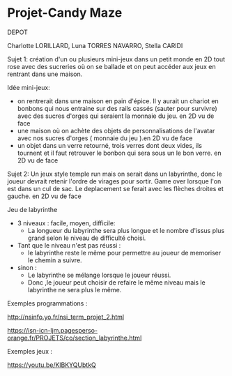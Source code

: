 # Projet-Candy Maze
DEPOT

Charlotte LORILLARD, Luna TORRES NAVARRO, Stella CARIDI


Sujet 1: création d'un ou plusieurs mini-jeux dans un petit monde en 2D tout rose avec des sucreries où on se ballade et on peut accéder aux jeux en  rentrant dans une maison. 

Idée mini-jeux:
  - on rentrerait dans une maison en pain d'épice. Il y aurait un chariot en bonbons qui nous entraine sur des rails cassés (sauter pour survivre) avec des sucres d'orges qui seraient la monnaie du jeu. en 2D vu de face
  - une maison où on achète des objets de personnalisations de l'avatar avec nos sucres d'orges ( monnaie du jeu ).en 2D vu de face
  - un objet dans un verre retourné, trois verres dont deux vides, ils tournent et il faut retrouver le bonbon qui sera sous un le bon verre. en 2D vu de face


Sujet 2: Un jeux style temple run mais on serait dans un labyrinthe, donc le joueur devrait retenir l'ordre de virages pour sortir. Game over lorsque l'on est dans un cul de sac. Le deplacement se ferait avec les flèches droites et gauche. en 2D vu de face
  
  
  Jeu de labyrinthe
  - 3 niveaux : facile, moyen, difficile:
      - La longueur du labyrinthe sera plus longue et le nombre d'issus plus grand selon le niveau de difficulté choisi.
  - Tant que le niveau n'est pas réussi : 
      - le labyrinthe reste le même pour permettre au joueur de memoriser le chemin a suivre.
  - sinon :
     -  Le labyrinthe se mélange lorsque le joueur réussi.
     - Donc ,le joueur peut choisir de refaire le même niveau mais le labyrinthe ne sera plus le même.
 
Exemples programmations : 

http://nsinfo.yo.fr/nsi_term_projet_2.html

https://isn-icn-ljm.pagesperso-orange.fr/PROJETS/co/section_labyrinthe.html

Exemples jeux : 

https://youtu.be/KlBKYQUbtkQ
